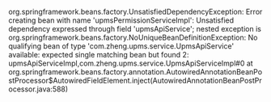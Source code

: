 
org.springframework.beans.factory.UnsatisfiedDependencyException: Error creating bean with name 'upmsPermissionServiceImpl': Unsatisfied dependency expressed through field 'upmsApiService'; nested exception is org.springframework.beans.factory.NoUniqueBeanDefinitionException: No qualifying bean of type 'com.zheng.upms.service.UpmsApiService' available: expected single matching bean but found 2: upmsApiServiceImpl,com.zheng.upms.service.UpmsApiServiceImpl#0
	at org.springframework.beans.factory.annotation.AutowiredAnnotationBeanPostProcessor$AutowiredFieldElement.inject(AutowiredAnnotationBeanPostProcessor.java:588)